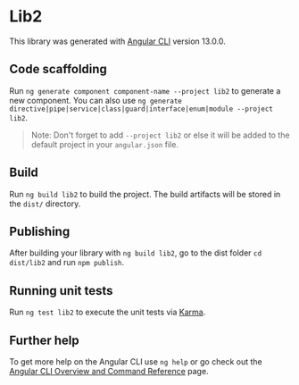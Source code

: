# Lib2

This library was generated with [Angular CLI](https://github.com/angular/angular-cli) version 13.0.0.

## Code scaffolding

Run `ng generate component component-name --project lib2` to generate a new component. You can also use `ng generate directive|pipe|service|class|guard|interface|enum|module --project lib2`.
> Note: Don't forget to add `--project lib2` or else it will be added to the default project in your `angular.json` file. 

## Build

Run `ng build lib2` to build the project. The build artifacts will be stored in the `dist/` directory.

## Publishing

After building your library with `ng build lib2`, go to the dist folder `cd dist/lib2` and run `npm publish`.

## Running unit tests

Run `ng test lib2` to execute the unit tests via [Karma](https://karma-runner.github.io).

## Further help

To get more help on the Angular CLI use `ng help` or go check out the [Angular CLI Overview and Command Reference](https://angular.io/cli) page.
